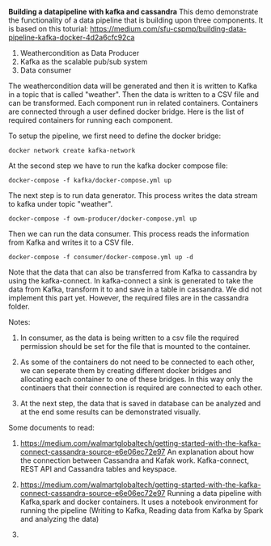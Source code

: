**Building a datapipeline with kafka and cassandra**
This demo demonstrate the functionality of a  data pipeline that is building upon three components. It is based on this toturial: https://medium.com/sfu-cspmp/building-data-pipeline-kafka-docker-4d2a6cfc92ca






1. Weathercondition as Data Producer
2. Kafka as the scalable pub/sub system 
3. Data consumer

The weathercondition data will be generated and then it is written to Kafka in a topic that is called "weather". Then the data is written to a CSV file and can be transformed. Each component run in related containers. Containers are connected through a user defined docker bridge. Here is the list of required containers for running each component.





To setup the pipeline, we first need to define the docker bridge:

`docker network create kafka-network  `

At the second step we have to run the kafka docker compose file:

`docker-compose -f kafka/docker-compose.yml up`

The next step is to run data generator. This process writes the data stream to kafka under topic "weather".

`docker-compose -f owm-producer/docker-compose.yml up`

Then we can run the data consumer. This process reads the information from Kafka and writes it to a CSV file.

`docker-compose -f consumer/docker-compose.yml up -d `


Note that the data that can also be transferred from Kafka to cassandra by using the kafka-connect. In kafka-connect a sink is generated to take the data from Kafka, transform it to and save in a table in cassandra. We did not implement this part yet. However, the required files are in the cassandra folder. 

Notes:

1. In consumer, as the data is being written to a csv file the required permission should be set for the file that is mounted to the container.

3. As some of the containers do not need to be connected to each other, we can seperate them by creating different docker bridges and allocating each container to one of these bridges. In this way only the continaers that their connection is required are connected to each other.

5. At the next step, the data that is saved in database can be analyzed and at the end some results can be demonstrated visually.

Some documents to read:
1. https://medium.com/walmartglobaltech/getting-started-with-the-kafka-connect-cassandra-source-e6e06ec72e97
An explanation about how the connection between Cassandra and Kafak work. Kafka-connect, REST API and Cassandra tables and keyspace.

2. https://medium.com/walmartglobaltech/getting-started-with-the-kafka-connect-cassandra-source-e6e06ec72e97
Running a data pipeline with Kafka,spark and docker containers. It uses a notebook environment for running the pipeline (Writing to Kafka, Reading data from Kafka by Spark and analyzing the data)

3. 






 

      






